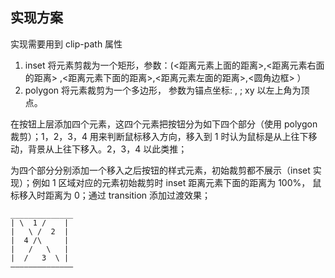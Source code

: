 ## 实现方案

实现需要用到 clip-path 属性

1. inset 将元素剪裁为一个矩形，参数：(<距离元素上面的距离>,<距离元素右面的距离> ,<距离元素下面的距离>,<距离元素左面的距离>,<圆角边框> ）
2. polygon 将元素裁剪为一个多边形， 参数为锚点坐标: <x y>, <x y>; xy 以左上角为顶点。

在按钮上层添加四个元素，这四个元素把按钮分为如下四个部分（使用 polygon 裁剪）；1，2，3，4 用来判断鼠标移入方向，移入到 1 时认为鼠标是从上往下移动，背景从上往下移入。2，3，4 以此类推；

为四个部分分别添加一个移入之后按钮的样式元素，初始裁剪都不展示（inset 实现）；例如 1 区域对应的元素初始裁剪时 inset 距离元素下面的距离为 100%， 鼠标移入时距离为 0；通过 transition 添加过渡效果；

```
______________
| \  1 /    |
|   \ /  2  |
|  4 /\     |
|   /   \   |
|  /   3  \ |
——————————————
```
